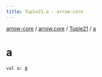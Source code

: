 ```yaml
---
title: Tuple21.a - arrow-core
---
```


[arrow-core](../../index.html) / [arrow.core](../index.html) / [Tuple21](index.html) / [a](./a.html)

# a

`val a: `[`A`](index.html#A)